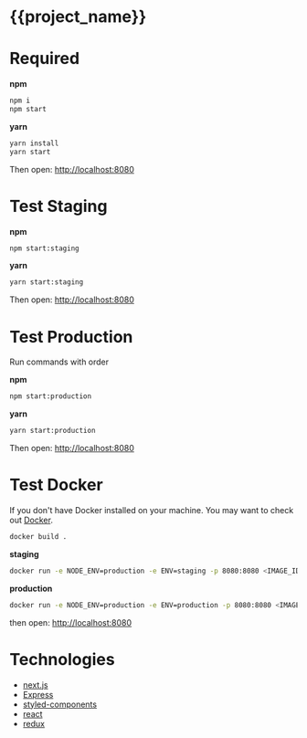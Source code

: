 # {{project_name}}

# Required

**npm**
```bash
npm i
npm start
```

**yarn**
```bash
yarn install
yarn start
```

Then open: [http://localhost:8080](http://localhost:8080)

# Test Staging

**npm**
```bash
npm start:staging
```

**yarn**
```bash
yarn start:staging
```

Then open: [http://localhost:8080](http://localhost:8080)

# Test Production

Run commands with order

**npm**
```bash
npm start:production
```

**yarn**
```bash
yarn start:production
```

Then open: [http://localhost:8080](http://localhost:8080)

# Test Docker

If you don't have Docker installed on your machine. You may want to check out [Docker](https://www.docker.com/).

```bash
docker build .
```

**staging**
```bash
docker run -e NODE_ENV=production -e ENV=staging -p 8080:8080 <IMAGE_ID>
```

**production**
```bash
docker run -e NODE_ENV=production -e ENV=production -p 8080:8080 <IMAGE_ID>
```

then open: [http://localhost:8080](http://localhost:8080)

# Technologies
 - [next.js](https://github.com/zeit/next.js/)
 - [Express](https://expressjs.com/)
 - [styled-components](https://www.styled-components.com/)
 - [react](https://facebook.github.io/react/)
 - [redux](http://redux.js.org/)
